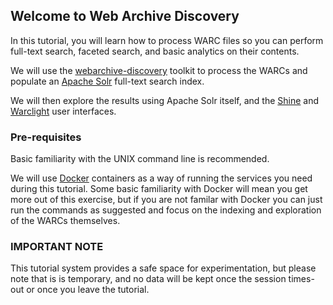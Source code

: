 Welcome to Web Archive Discovery
--------------------------------

In this tutorial, you will learn how to process WARC files so you can perform full-text search, faceted search, and basic analytics on their contents.

We will use the [webarchive-discovery](https://github.com/ukwa/webarchive-discovery) toolkit to process the WARCs and populate an [Apache Solr](https://lucene.apache.org/solr/) full-text search index.

We will then explore the results using Apache Solr itself, and the [Shine](https://github.com/ukwa/shine) and [Warclight](https://github.com/archivesunleashed/warclight) user interfaces.

### Pre-requisites ###

Basic familiarity with the UNIX command line is recommended.

We will use [Docker](https://www.docker.com/) containers as a way of running the services you need during this tutorial. Some basic familiarity with Docker will mean you get more out of this exercise, but if you are not familar with Docker you can just run the commands as suggested and focus on the indexing and exploration of the WARCs themselves.


### IMPORTANT NOTE ###

This tutorial system provides a safe space for experimentation, but please note that is is temporary, and no data will be kept once the session times-out or once you leave the tutorial.